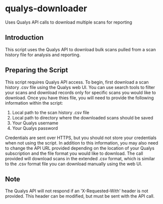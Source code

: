 # qualys-downloader
Uses Qualys API calls to download multiple scans for reporting

## Introduction

This script uses the Qualys API to download bulk scans pulled from a scan history file for analysis and reporting.

## Preparing the Script

This script requires Qualys API access. To begin, first download a scan history .csv file using the Qualys web UI. You can use search tools to filter your scans and download records only for specific scans you would like to download. Once you have thies file, you will need to provide the following information within the script:

1. Local path to the scan history .csv file
2. Local path to directory where the downloaded scans should be saved
3. Your Qualys username
4. Your Qualys password

Credentials are sent over HTTPS, but you should not store your credentials when not using the script. In addition to this information, you may also need to change the API URL provided depending on the location of your Qualys subscription and the file format you would like to download. The call provided will download scans in the extended .csv format, which is similar to the .csv format file you can download manually using the web UI.

## Note

The Qualys API will not respond if an 'X-Requested-With' header is not provided. This header can be modified, but must be sent with the API call.
